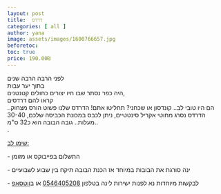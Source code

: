 ```yaml
---
layout: post
title:  דרדס
categories: [ all ]
author: yana
image: assets/images/1600766657.jpg
beforetoc: 
toc: true
price: 190.00₪
---
```

לפני הרבה הרבה שנים<br>בתוך יער עבות<br>היה כפר נסתר שבו חיו יצורים כחולים קטנטנים,<br>קראו להם דרדסים<br>הם היו טובי לב.. קונדסון או שכחני? תחליטו אתם! הדרדס שלנו פשוט הורס מצחוק.. הדרדס נסרג מחוטי אקריל סינטטיים, ניתן לכבס במכונת הכביסה שלכם, 30-40 מעלות.. גובה הבובה הוא כ32 ס"מ.. <br>. <span class="redactor-invisible-space"></span>

<p><u>שימו לב:</u></p>
<p>- התשלום בפייבוקס או מזומן</p>
<p>- ינה סורגת את הבובות במיוחד אז הכנת הבובה תיקח בין שבוע לשבועיים<br></p>
<p>- לבקשות מיוחדות נא לפנות ישירות לינה בטלפון <a href="tel:0546405208" target="_blank">0546405208</a> או ב<a href="https://wa.me/972546405208?text=שלום, בקשר לדרדס נראה מעניין מאוד" target="_blank">ווטסאפ</a></p>
